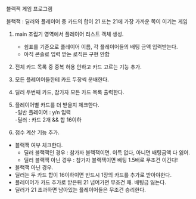 블랙잭 게임 프로그램   

블랙잭 : 딜러와 플레이어 중 카드의 합이 21 또는 21에 가장 가까운 쪽이 이기는 게임  

1. main 조립기 영역에서 플레이어 리스트 객체 생성. 
    - 쉼표를 기준으로 플레이어 이름, 각 플레이어들의 배팅 금액 입력받는다.   
    - 아직 콘솔로 입력 받는 로직은 구현 안함  

2. 전체 카드 목록 중 중복 허용 안하고 카드 고르는 기능 추가.      
3. 모든 플레이어들한테 카드 두장씩 분배한다.   
4. 딜러 두번째 카드,  참가자 모든 카드 목록 출력한다. 
5. 플레이어별 카드를 더 받을지 체크한다.  
       -일반 플레이어 : y/n 입력   
       -딜러 : 카드 2개 && 합 16이하  
6. 점수 계산 기능 추가.  
-  블랙잭 여부 체크한다.  
     - 딜러 블랙잭인 경우 : 참가자 블랙잭이면. 이득 없다, 아니면 배팅금액 다 잃어.
     - 딜러 블랙잭 아닌 경우 : 참가자 블랙잭이면 배팅 1.5배로 무조건 이긴다!
-  블랙잭 아닌 경우.     
-  딜러는 두 카드 합이 16이하이면 반드시 1장의 카드를 추가로 받아야한다.   
-  플레이어가 카드 추가로 받은뒤 21 넘어가면 무조건 패. 배팅금 잃는다. 
-  딜러가 21 초과하면 남아있는 플레이어들은 무조건 승리한다.  
